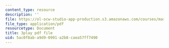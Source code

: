 ```yaml
---
content_type: resource
description: ''
file: https://ol-ocw-studio-app-production.s3.amazonaws.com/courses/mas-s62-cryptocurrency-engineering-and-design-spring-2018/5ac0f8aba9d90991a2b8caea57ff7490_VT2o4KCEbes.pdf
file_type: application/pdf
resourcetype: Document
title: 3play pdf file
uid: 5ac0f8ab-a9d9-0991-a2b8-caea57ff7490
---
```

